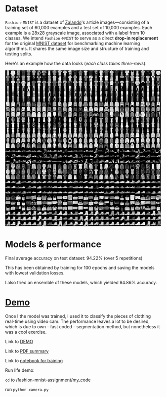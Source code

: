 # Dataset
`Fashion-MNIST` is a dataset of [Zalando](https://jobs.zalando.com/tech/)'s article images—consisting of a training set of 60,000 examples and a test set of 10,000 examples. Each example is a 28x28 grayscale image, associated with a label from 10 classes. We intend `Fashion-MNIST` to serve as a direct **drop-in replacement** for the original [MNIST dataset](http://yann.lecun.com/exdb/mnist/) for benchmarking machine learning algorithms. It shares the same image size and structure of training and testing splits.

Here's an example how the data looks (*each class takes three-rows*):

![](doc/img/fashion-mnist-sprite.png)

# Models & performance

Final average accuracy on test dataset: 94.22% (over 5 repetitions)

This has been obtained by training for 100 epochs and saving the models with lowest validation losses.

I also tried an ensemble of these models, which yielded 94.86% accuracy.

# [Demo](https://drive.google.com/file/d/1_4bvgIwhTv0_P-BhrG4WdfYNN8W-1ZaX/view)
Once I the model was trained, I used it to classify the pieces of clothing real-time using video cam. 
The performance leaves a lot to be desired, which is due to own - fast coded - segmentation method, but nonetheless it was a cool exercise.

Link to [DEMO](https://drive.google.com/file/d/1_4bvgIwhTv0_P-BhrG4WdfYNN8W-1ZaX/view) 

Link to [PDF summary](https://github.com/JakubCzerny/fashion-mnist-assignment/blob/master/assignment.pdf)

Link to [notebook for training](https://github.com/JakubCzerny/fashion-mnist-assignment/blob/master/my_code/training.ipynb)

Run life demo:

`cd` to /fashion-mnist-assignment/my_code 

run `python camera.py`

